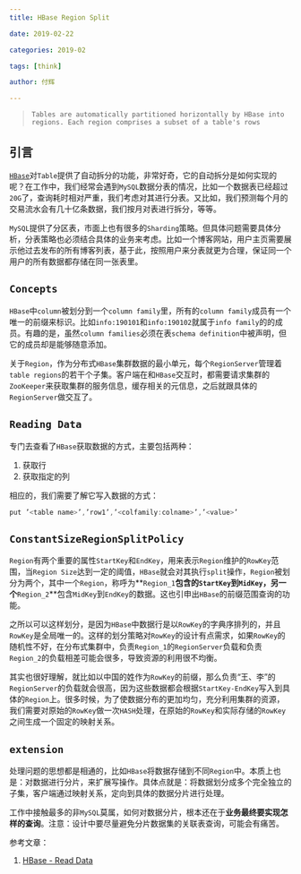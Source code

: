 ```yaml
---
title: HBase Region Split

date: 2019-02-22

categories: 2019-02

tags: [think]

author: 付辉

---
```


> `Tables are automatically partitioned horizontally by HBase into regions. Each region comprises a subset of a table's rows`

## 引言

[`HBase`](https://hbase.apache.org/book.html)对`Table`提供了自动拆分的功能，非常好奇，它的自动拆分是如何实现的呢？在工作中，我们经常会遇到`MySQL`数据分表的情况，比如一个数据表已经超过`20G`了，查询耗时相对严重，我们考虑对其进行分表。又比如，我们预测每个月的交易流水会有几十亿条数据，我们按月对表进行拆分，等等。

`MySQL`提供了分区表，市面上也有很多的`Sharding`策略。但具体问题需要具体分析，分表策略也必须结合具体的业务来考虑。比如一个博客网站，用户主页需要展示他过去发布的所有博客列表，基于此，按照用户来分表就更为合理，保证同一个用户的所有数据都存储在同一张表里。

## `Concepts`

`HBase`中`column`被划分到一个`column family`里，所有的`column family`成员有一个唯一的前缀来标识。比如`info:190101`和`info:190102`就属于`info family`的的成员。有趣的是，虽然`column families`必须在表`schema definition`中被声明，但它的成员却是能够随意添加。

关于`Region`，作为分布式`HBase`集群数据的最小单元，每个`RegionServer`管理着`table regions`的若干个子集。客户端在和`HBase`交互时，都需要请求集群的`ZooKeeper`来获取集群的服务信息，缓存相关的元信息，之后就跟具体的`RegionServer`做交互了。

## `Reading Data`

专门去查看了`HBase`获取数据的方式，主要包括两种：

1. 获取行
2. 获取指定的列

相应的，我们需要了解它写入数据的方式：

```go
put ’<table name>’,’row1’,’<colfamily:colname>’,’<value>’
```

## `ConstantSizeRegionSplitPolicy`

`Region`有两个重要的属性`StartKey`和`EndKey`，用来表示`Region`维护的`RowKey`范围，当`Region Size`达到一定的阈值，`HBase`就会对其执行`split`操作，`Region`被划分为两个，其中一个`Region`，称呼为**`Region_1`**包含的`StartKey`到`MidKey`，另一个**`Region_2`**包含`MidKey`到`EndKey`的数据。这也引申出`HBase`的前缀范围查询的功能。

之所以可以这样划分，是因为`HBase`中数据行是以`RowKey`的字典序排列的，并且`RowKey`是全局唯一的。这样的划分策略对`RowKey`的设计有点需求，如果`RowKey`的随机性不好，在分布式集群中，负责`Region_1`的`RegionServer`负载和负责`Region_2`的负载相差可能会很多，导致资源的利用很不均衡。

其实也很好理解，就比如以中国的姓作为`RowKey`的前缀，那么负责“王、李”的`RegionServer`的负载就会很高，因为这些数据都会根据`StartKey-EndKey`写入到具体的`Region`上。很多时候，为了使数据分布的更加均匀，充分利用集群的资源，我们需要对原始的`RowKey`做一次`HASH`处理，在原始的`RowKey`和实际存储的`RowKey`之间生成一个固定的映射关系。

## `extension`

处理问题的思想都是相通的，比如`HBase`将数据存储到不同`Region`中。本质上也是：对数据进行分片，来扩展写操作。具体点就是：将数据划分成多个完全独立的子集，客户端通过映射关系，定向到具体的数据分片进行处理。

工作中接触最多的非`MySQL`莫属，如何对数据分片，根本还在于**业务最终要实现怎样的查询**。注意：设计中要尽量避免分片数据集的关联表查询，可能会有痛苦。



参考文章：

1. [HBase - Read Data](https://www.tutorialspoint.com/hbase/hbase_read_data.htm)